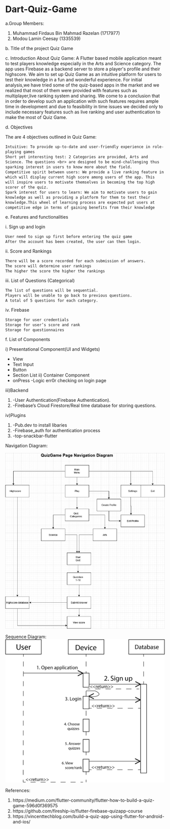 # Dart-Quiz-Game

a.Group Members:

<ol>
    <li>Muhammad Firdaus Bin Mahmad Razelan (1717977)</li>
    <li>Modou Lamin Ceesay (1335539)</li>
</ol> 


b. Title of the project
Quiz Game

c. Introduction
About Quiz Game: A Flutter based mobile application meant to test players knowledge especially in the Arts and Science category. The app uses Firebase as a backend server to store a player's profile and their highscore. We aim to set up Quiz Game as an intuitive platform for users to test their knowledge in a fun and wonderful experience. For initial analysis,we have tried some of the quiz-based apps in the market and we realized that most of them were provided with features such as multiplayer,live ranking system and sharing. We come to a conclusion that in order to develop such an application with such features requires ample time in development and due to feasibility in time issues we decided only to include necessary features such as live ranking and user authentication to make the most of Quiz Game.

d. Objectives

The are 4 objectives outlined in Quiz Game:

    Intuitive: To provide up-to-date and user-friendly experience in role-playing games
    Short yet interesting test: 2 Categories are provided, Arts and Science. The questions <br> are designed to be mind-challenging thus sparking interest in users to know more about the field.
    Competitive spirit between users: We provide a live ranking feature in which will display current high score among users of the app. This will inspire users to motivate themselves in becoming the top high scorer of the quiz.
    Spark interest for users to learn: We aim to motivate users to gain knowledge as well as providing a platform for them to test their knowledge.This wheel of learning process are expected put users at competitive edge in terms of gaining benefits from their knowledge

e. Features and functionalities

i. Sign up and login

    User need to sign up first before entering the quiz game
    After the account has been created, the user can then login.

ii. Score and Rankings

    There will be a score recorded for each submission of answers.
    The score will determine user rankings
    The higher the score the higher the rankings

iii. List of Questions (Categorical)

    The list of questions will be sequential.
    Players will be unable to go back to previous questions.
    A total of 5 questions for each category.

iv. Firebase

    Storage for user credentials
    Storage for user’s score and rank
    Storage for questionnaires

f. List of Components

i) Presentational Component(UI and Widgets)
- View
- Text Input
- Button
- Section List
ii) Container Component
- onPress
-Logic err0r checking on login page

iii)Backend
<ol>
    <li>-User Authentication(Firebase Authentication).</li>
    <li>-Firebase’s Cloud Firestore/Real time database for storing questions.</li>
</ol>



iv)Plugins
<ol>
<li>-Pub.dev to install libaries</li>
<li>-Firebase_auth for authentication process </li>
<li>-top-snackbar-flutter</li>
</ol> 


Navigation Diagram:

![alt text](https://github.com/edrazi90/Dart-Quiz-Game/blob/main/NavigationDiagram.jpg "Navigation Map")

Sequence Diagram:
![alt text](https://github.com/edrazi90/Dart-Quiz-Game/blob/main/SequenceDiagram.jpg "sequence")

References:
<ol>
 <li>https://medium.com/flutter-community/flutter-how-to-build-a-quiz-game-596d0f369575</li>
<li>https://github.com/fireship-io/flutter-firebase-quizapp-course</li>
<li>https://vincenttechblog.com/build-a-quiz-app-using-flutter-for-android-and-ios/</li>
</ol>


